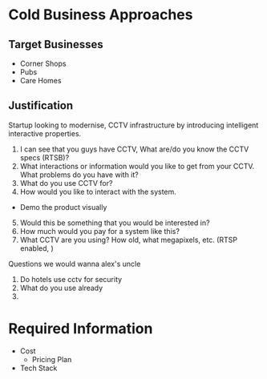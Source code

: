 # Cold Business Approaches

## Target Businesses

- Corner Shops
- Pubs
- Care Homes

## Justification

Startup looking to modernise, CCTV infrastructure by introducing intelligent interactive properties.

1. I can see that you guys have CCTV, What are/do you know the CCTV specs (RTSB)?
2. What interactions or information would you like to get from your CCTV. What problems do you have with it?
3. What do you use CCTV for?
4. How would you like to interact with the system.
- Demo the product visually
5. Would this be something that you would be interested in?
6. How much would you pay for a system like this?
7. What CCTV are you using? How old, what megapixels, etc. (RTSP enabled, )


Questions we would wanna alex's uncle
1. Do hotels use cctv for security
2. What do you use already
3. 


# Required Information
- Cost
    - Pricing Plan
- Tech Stack

